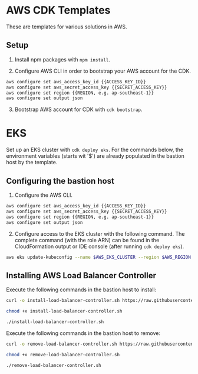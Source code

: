 # AWS CDK Templates

These are templates for various solutions in AWS.

## Setup

1. Install npm packages with `npm install`.

2. Configure AWS CLI in order to bootstrap your AWS account for the CDK.

```bash
aws configure set aws_access_key_id {{ACCESS_KEY_ID}}
aws configure set aws_secret_access_key {{SECRET_ACCESS_KEY}}
aws configure set region {{REGION, e.g. ap-southeast-1}}
aws configure set output json
```

3. Bootstrap AWS account for CDK with `cdk bootstrap`.

# EKS

Set up an EKS cluster with `cdk deploy eks`. For the commands below, the environment variables (starts wit '$') are already populated in the bastion host by the template.

## Configuring the bastion host

1. Configure the AWS CLI.

```bash
aws configure set aws_access_key_id {{ACCESS_KEY_ID}}
aws configure set aws_secret_access_key {{SECRET_ACCESS_KEY}}
aws configure set region {{REGION, e.g. ap-southeast-1}}
aws configure set output json
```

2. Configure access to the EKS cluster with the following command. The complete command (with the role ARN) can be found in the CloudFormation output or IDE console (after running `cdk deploy eks`).

```bash
aws eks update-kubeconfig --name $AWS_EKS_CLUSTER --region $AWS_REGION --role-arn {{ARN of the role with 'system:masters' access in the EKS cluster}}
```

## Installing AWS Load Balancer Controller

Execute the following commands in the bastion host to install:

```bash
curl -o install-load-balancer-controller.sh https://raw.githubusercontent.com/tchangkiat/aws-cdk-templates/main/scripts/EKS/install-load-balancer-controller.sh

chmod +x install-load-balancer-controller.sh

./install-load-balancer-controller.sh
```

Execute the following commands in the bastion host to remove:

```bash
curl -o remove-load-balancer-controller.sh https://raw.githubusercontent.com/tchangkiat/aws-cdk-templates/main/scripts/EKS/remove-load-balancer-controller.sh

chmod +x remove-load-balancer-controller.sh

./remove-load-balancer-controller.sh
```
